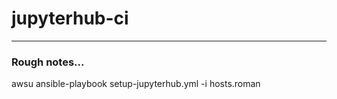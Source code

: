# jupyterhub-ci

---

### Rough notes...

awsu ansible-playbook setup-jupyterhub.yml -i hosts.roman
